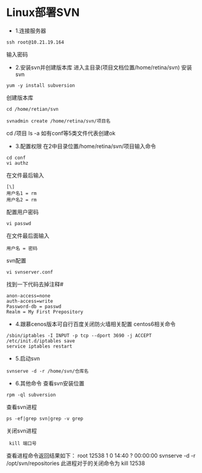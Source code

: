 # Linux部署SVN

* 1.连接服务器
```
ssh root@10.21.19.164
```
输入密码

* 2.安装svn并创建版本库
进入主目录(项目文档位置/home/retina/svn)
安装svn
```
yum -y install subversion
```
创建版本库
```
cd /home/retian/svn
```
```
svnadmin create /home/retina/svn/项目名
```
 cd /项目  ls -a  如有conf等5类文件代表创建ok

 * 3.配置权限
 在2中目录位置/home/retina/svn/项目输入命令
 ```
 cd conf
 vi authz
 ```
 在文件最后输入
```
[\]
用户名1 = rm
用户名2 = rm
```
配置用户密码
```
vi passwd
```
在文件最后面输入
```
用户名 = 密码
```
svn配置
```
vi svnserver.conf

```
找到一下代码去掉注释#
```
anon-access=none
auth-access=write
Password-db = passwd
Realm = My First Prepository
```

* 4.跟慕cenos版本可自行百度关闭防火墙相关配置
centos6相关命令
```
/sbin/iptables -I INPUT -p tcp --dport 3690 -j ACCEPT
/etc/init.d/iptables save
service iptables restart
```
* 5.启动svn
```
svnserve -d -r /home/svn/仓库名
```
* 6.其他命令
查看svn安装位置
```
rpm -ql subversion
```
查看svn进程
```
ps -ef|grep svn|grep -v grep
```
关闭svn进程
```
 kill 端口号
```
查看进程命令返回结果如下：
root 12538 1 0 14:40 ? 00:00:00 svnserve -d -r /opt/svn/repositories
此进程对于的关闭命令为  kill 12538
